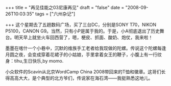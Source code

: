 +++
title = "再见佳能之03尼康再见"
draft = "false"
date = "2008-09-26T10:03:35"
tags = ["六州杂记"]


+++
这个星期去了五趟数码广场，买了三台DC，分别是SONY T70，NIKON P5100，CANON G9。当然，只有小P是属于我的。于是，小A彻底退出了历史舞台。明天早上就坐火车回西营了，嗯，梗皮、抓面、酸奶、炮仗，我来啦！
  

  
墨墨在喀什一个小巷中，沉默的维族手工老者给我现做的陀螺。传说这个陀螺每逢月圆之夜，会变成穿着花裙子的小姑娘，手里拿着女王的鞭子，小腹上有一行纹身：tihu,生日快乐,by momo.
  

  
小众软件的Scavin从北京WordCamp China 2008带回来的T恤和徽章。这哥们长得高高大大，是个典型的北方爷们，传说家在海石湾——我挺熟悉这地儿。


  

  
